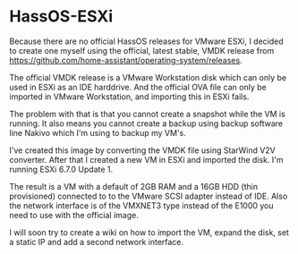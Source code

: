 # HassOS-ESXi

Because there are no official HassOS releases for VMware ESXi, I decided to create one myself using the official, latest stable, VMDK release from https://github.com/home-assistant/operating-system/releases.

The official VMDK release is a VMware Workstation disk which can only be used in ESXi as an IDE harddrive. And the official OVA file can only be imported in VMware Workstation, and importing this in ESXi fails.

The problem with that is that you cannot create a snapshot while the VM is running. It also means you cannot create a backup using backup software line Nakivo which I'm using to backup my VM's.

I've created this image by converting the VMDK file using StarWind V2V converter. After that I created a new VM in ESXi and imported the disk. I'm running ESXi 6.7.0 Update 1.

The result is a VM with a default of 2GB RAM and a 16GB HDD (thin provisioned) connected to to the VMware SCSI adapter instead of IDE. Also the network interface is of the VMXNET3 type instead of the E1000 you need to use with the official image.

I will soon try to create a wiki on how to import the VM, expand the disk, set a static IP and add a second network interface.
